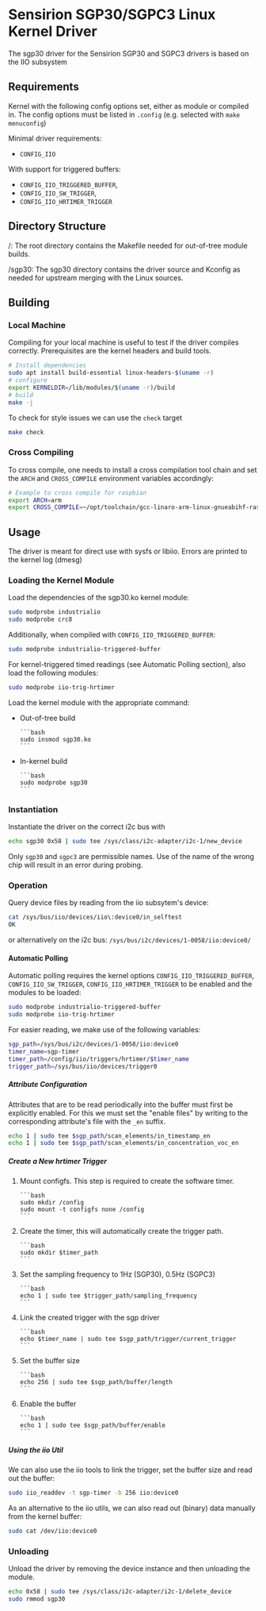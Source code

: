 # Sensirion SGP30/SGPC3 Linux Kernel Driver

The sgp30 driver for the Sensirion SGP30 and SGPC3 drivers is based on the IIO
subsystem

## Requirements
Kernel with the following config options set, either as module or compiled in.
The config options must be listed in `.config` (e.g. selected with
`make menuconfig`)

Minimal driver requirements:

* `CONFIG_IIO`

With support for triggered buffers:

* `CONFIG_IIO_TRIGGERED_BUFFER`,
* `CONFIG_IIO_SW_TRIGGER`,
* `CONFIG_IIO_HRTIMER_TRIGGER`

## Directory Structure
/:      The root directory contains the Makefile needed for out-of-tree
        module builds.

/sgp30: The sgp30 directory contains the driver source and Kconfig as needed
        for upstream merging with the Linux sources.

## Building

### Local Machine

Compiling for your local machine is useful to test if the driver compiles
correctly. Prerequisites are the kernel headers and build tools.

```bash
# Install dependencies
sudo apt install build-essential linux-headers-$(uname -r)
# configure
export KERNELDIR=/lib/modules/$(uname -r)/build
# build
make -j
```
To check for style issues we can use the `check` target

```bash
make check
```

### Cross Compiling

To cross compile, one needs to install a cross compilation tool chain and set
the `ARCH` and `CROSS_COMPILE` environment variables accordingly:

```bash
# Example to cross compile for raspbian
export ARCH=arm
export CROSS_COMPILE=~/opt/toolchain/gcc-linaro-arm-linux-gnueabihf-raspbian-x64/bin/arm-linux-gnueabihf-
```

## Usage
The driver is meant for direct use with sysfs or libiio.
Errors are printed to the kernel log (dmesg)

### Loading the Kernel Module
Load the dependencies of the sgp30.ko kernel module:

```bash
sudo modprobe industrialio
sudo modprobe crc8
```

Additionally, when compiled with `CONFIG_IIO_TRIGGERED_BUFFER`:

```bash
sudo modprobe industrialio-triggered-buffer
```

For kernel-triggered timed readings (see Automatic Polling section), also load
the following modules:

```bash
sudo modprobe iio-trig-hrtimer
```

Load the kernel module with the appropriate command:

* Out-of-tree build

      ```bash
      sudo insmod sgp30.ko
      ```

* In-kernel build

      ```bash
      sudo modprobe sgp30
      ```

### Instantiation
Instantiate the driver on the correct i2c bus with

```bash
echo sgp30 0x58 | sudo tee /sys/class/i2c-adapter/i2c-1/new_device
```

Only `sgp30` and `sgpc3` are permissible names. Use of the name of the wrong
chip will result in an error during probing.

### Operation
Query device files by reading from the iio subsytem's device:

```bash
cat /sys/bus/iio/devices/iio\:device0/in_selftest
OK
```

or alternatively on the i2c bus: `/sys/bus/i2c/devices/1-0058/iio:device0/`

#### Automatic Polling
Automatic polling requires the kernel options `CONFIG_IIO_TRIGGERED_BUFFER`,
`CONFIG_IIO_SW_TRIGGER`, `CONFIG_IIO_HRTIMER_TRIGGER` to be enabled and the
modules to be loaded:

```bash
sudo modprobe industrialio-triggered-buffer
sudo modprobe iio-trig-hrtimer
```

For easier reading, we make use of the following variables:

```bash
sgp_path=/sys/bus/i2c/devices/1-0058/iio:device0
timer_name=sgp-timer
timer_path=/config/iio/triggers/hrtimer/$timer_name
trigger_path=/sys/bus/iio/devices/trigger0
```

##### Attribute Configuration
Attributes that are to be read periodically into the buffer must first be
explicitly enabled. For this we must set the "enable files" by writing to the
corresponding attribute's file with the `_en` suffix.

```bash
echo 1 | sudo tee $sgp_path/scan_elements/in_timestamp_en
echo 1 | sudo tee $sgp_path/scan_elements/in_concentration_voc_en
```

##### Create a New hrtimer Trigger
1. Mount configfs. This step is required to create the software timer.

       ```bash
       sudo mkdir /config
       sudo mount -t configfs none /config
       ```

2. Create the timer, this will automatically create the trigger path.

       ```bash
       sudo mkdir $timer_path
       ```

3. Set the sampling frequency to 1Hz (SGP30), 0.5Hz (SGPC3)

       ```bash
       echo 1 | sudo tee $trigger_path/sampling_frequency
       ```

4. Link the created trigger with the sgp driver

       ```bash
       echo $timer_name | sudo tee $sgp_path/trigger/current_trigger
       ```

5. Set the buffer size

       ```bash
       echo 256 | sudo tee $sgp_path/buffer/length
       ```

6. Enable the buffer

       ```bash
       echo 1 | sudo tee $sgp_path/buffer/enable
       ```

##### Using the iio Util
We can also use the iio tools to link the trigger, set the buffer size and read
out the buffer:

```bash
sudo iio_readdev -t sgp-timer -b 256 iio:device0
```

As an alternative to the iio utils, we can also read out (binary) data manually
from the kernel buffer:

```bash
sudo cat /dev/iio:device0
```

### Unloading
Unload the driver by removing the device instance and then unloading the module.

```bash
echo 0x58 | sudo tee /sys/class/i2c-adapter/i2c-1/delete_device
sudo rmmod sgp30
```

